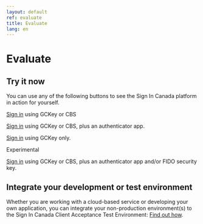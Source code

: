 ```yaml
---
layout: default
ref: evaluate
title: Evaluate
lang: en
---
```

# Evaluate

## Try it now

You can use any of the following buttons to see the Sign In Canada platform in
action for yourself.

<a class="btn btn-primary" target="_blank" href="https://te-auth.id.tbs-sct.gc.ca/oxauth/restv1/authorize?client_id=c9b2ddd5-46fa-47c8-a956-de6a389d0ad7&state=1&nonce=a&scope=openid&response_type=code&ui_locales=en-CA&prompt=login&redirect_uri=https://www.canada.ca/en.html">Sign in</a> using GCKey or CBS

<a class="btn btn-primary" target="_blank" href="https://te-auth.id.tbs-sct.gc.ca/oxauth/restv1/authorize?client_id=c9b2ddd5-46fa-47c8-a956-de6a389d0ad7&state=1&nonce=a&scope=openid&response_type=code&acr_values=mfa&ui_locales=en-CA&prompt=login&redirect_uri=https://www.canada.ca/en.html">Sign in</a> using GCKey or CBS, plus an authenticator app.

<a class="btn btn-primary" target="_blank" href="https://te-auth.id.tbs-sct.gc.ca/oxauth/restv1/authorize?client_id=c9b2ddd5-46fa-47c8-a956-de6a389d0ad7&state=1&nonce=a&scope=openid&response_type=code&acr_values=gckey&ui_locales=en-CA&prompt=login&redirect_uri=https://www.canada.ca/en.html">Sign in</a> using GCKey only.

<p class="fa fa-solid fa-flask">Experimental</p>

<a class="btn btn-primary" target="_blank" href="https://te-auth.id.tbs-sct.gc.ca/oxauth/restv1/authorize?client_id=a361fcc5-ab95-40bf-b176-f4b95ec54ab5&state=1&nonce=a&scope=openid&response_type=code&acr_values=mfa&ui_locales=en-CA&prompt=login&redirect_uri=https://www.canada.ca/en.html">Sign in</a> using GCKey or CBS, plus an authenticator app and/or FIDO security key.


## Integrate your development or test environment

Whether you are working with a cloud-based service or developing your own
application, you can integrate your non-production environment(s) to the Sign In
Canada Client Acceptance Test Environment: [Find out how](../discover/cate.html).
